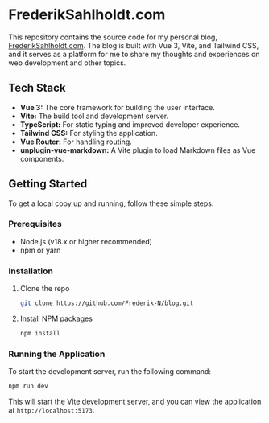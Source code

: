 # FrederikSahlholdt.com

This repository contains the source code for my personal blog, [FrederikSahlholdt.com](https://frederiksahlholdt.com). The blog is built with Vue 3, Vite, and Tailwind CSS, and it serves as a platform for me to share my thoughts and experiences on web development and other topics.

## Tech Stack

- **Vue 3:** The core framework for building the user interface.
- **Vite:** The build tool and development server.
- **TypeScript:** For static typing and improved developer experience.
- **Tailwind CSS:** For styling the application.
- **Vue Router:** For handling routing.
- **unplugin-vue-markdown:** A Vite plugin to load Markdown files as Vue components.

## Getting Started

To get a local copy up and running, follow these simple steps.

### Prerequisites

- Node.js (v18.x or higher recommended)
- npm or yarn

### Installation

1. Clone the repo
   ```sh
   git clone https://github.com/Frederik-N/blog.git
   ```
2. Install NPM packages
   ```sh
   npm install
   ```

### Running the Application

To start the development server, run the following command:

```sh
npm run dev
```

This will start the Vite development server, and you can view the application at `http://localhost:5173`.
